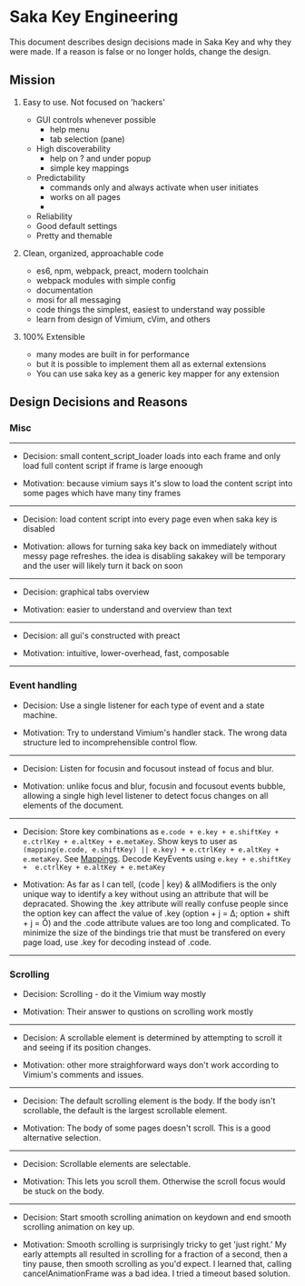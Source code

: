 # Saka Key Engineering

This document describes design decisions made in Saka Key and why they were made. If a reason is false or no longer holds, change the design.

## Mission

1. Easy to use. Not focused on 'hackers'
    * GUI controls whenever possible
      * help menu
      * tab selection (pane)
    * High discoverability
      * help on ? and under popup
      * simple key mappings
    * Predictability
      * commands only and always activate when user initiates
      * works on all pages
      * 
    * Reliability
    * Good default settings
    * Pretty and themable

2. Clean, organized, approachable code
    * es6, npm, webpack, preact, modern toolchain
    * webpack modules with simple config
    * documentation
    * mosi for all messaging
    * code things the simplest, easiest to understand way possible
    * learn from design of Vimium, cVim, and others

3. 100% Extensible
    * many modes are built in for performance
    * but it is possible to implement them all as external extensions
    * You can use saka key as a generic key mapper for any extension


## Design Decisions and Reasons

### Misc

---

* Decision: small content_script_loader loads into each frame and only load full content script if frame is large enoough

* Motivation: because vimium says it's slow to load the content script into some pages which have many tiny frames

---

* Decision: load content script into every page even when saka key is disabled

* Motivation: allows for turning saka key back on immediately without messy page refreshes. the idea is disabling sakakey will be temporary and the user will likely turn it back on soon

---

* Decision: graphical tabs overview

* Motivation: easier to understand and overview than text

---

* Decision: all gui's constructed with preact

* Motivation: intuitive, lower-overhead, fast, composable

---

### Event handling

* Decision: Use a single listener for each type of event  and a state machine.

* Motivation: Try to understand Vimium's handler stack. The wrong data structure led to incomprehensible control flow.

---

* Decision: Listen for focusin and focusout instead of focus and blur.

* Motivation: unlike focus and blur, focusin and focusout events bubble, allowing a single high level listener to detect focus changes on all elements of the document.

---

* Decision: Store key combinations as `e.code + e.key + e.shiftKey +  e.ctrlKey + e.altKey + e.metaKey`. Show keys to user as `(mapping(e.code, e.shiftKey) || e.key) + e.ctrlKey + e.altKey + e.metaKey`. See [Mappings](./KeyboardEvent.code.mappings.json). Decode KeyEvents using `e.key + e.shiftKey +  e.ctrlKey + e.altKey + e.metaKey`

* Motivation: As far as I can tell, (code | key) & allModifiers is the only unique way to identify a key without using an attribute that will be depracated. Showing the .key attribute will really confuse people since the option key can affect the value of .key (option + j = ∆; option + shift + j = Ô) and the .code attribute values are too long and complicated. To minimize the size of the bindings trie that must be transfered on every page load, use .key for decoding instead of .code.

---

### Scrolling

* Decision: Scrolling - do it the Vimium way mostly

* Motivation: Their answer to qustions on scrolling work mostly
  
---

* Decision: A scrollable element is determined by attempting to scroll it and seeing if its position changes.

* Motivation: other more straighforward ways don't work according to Vimium's comments and issues.

---

* Decision: The default scrolling element is the body. If the body isn't scrollable, the default is the largest scrollable element.

* Motivation: The body of some pages doesn't scroll. This is a good alternative selection.

---

* Decision: Scrollable elements are selectable.

* Motivation: This lets you scroll them. Otherwise the scroll focus would be stuck on the body.

---

* Decision: Start smooth scrolling animation on keydown and end smooth scrolling animation on key up.

* Motivation: Smooth scrolling is surprisingly tricky to get 'just right.' My early attempts all resulted in scrolling for a fraction of a second, then a tiny pause, then smooth scrolling as you'd expect. I learned that, calling cancelAnimationFrame was a bad idea. I tried a timeout based solution. 

